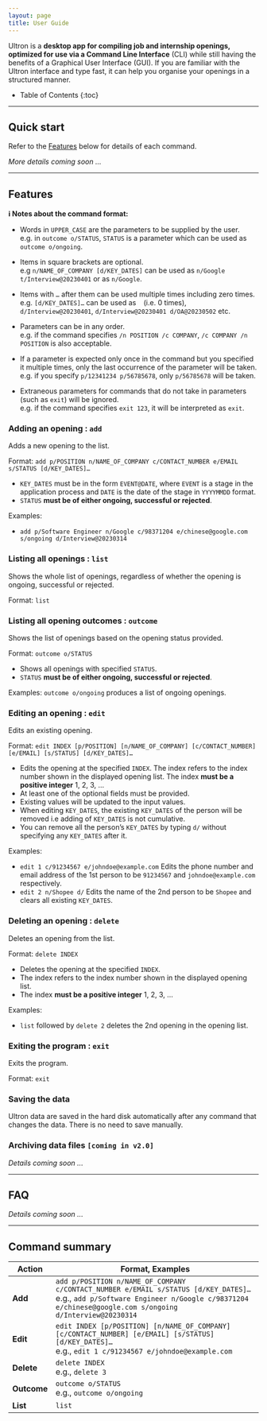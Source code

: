 ```yaml
---
layout: page
title: User Guide
---
```


Ultron is a **desktop app for compiling job and internship openings, optimized for use via a Command Line Interface** (CLI) while still having the benefits of a Graphical User Interface (GUI). If you are familiar with the Ultron interface and type fast, it can help you organise your openings in a structured manner.

* Table of Contents
  {:toc}

--------------------------------------------------------------------------------------------------------------------

## Quick start

Refer to the [Features](#features) below for details of each command.

_More details coming soon ..._


--------------------------------------------------------------------------------------------------------------------

## Features

<div markdown="block" class="alert alert-info">

**:information_source: Notes about the command format:**<br>

* Words in `UPPER_CASE` are the parameters to be supplied by the user.<br>
  e.g. in `outcome o/STATUS`, `STATUS` is a parameter which can be used as `outcome o/ongoing`.

* Items in square brackets are optional.<br>
  e.g `n/NAME_OF_COMPANY [d/KEY_DATES]` can be used as `n/Google t/Interview@20230401` or as `n/Google`.

* Items with `…`​ after them can be used multiple times including zero times.<br>
  e.g. `[d/KEY_DATES]…​` can be used as ` ` (i.e. 0 times), `d/Interview@20230401`, `d/Interview@20230401 d/OA@20230502` etc.

* Parameters can be in any order.<br>
  e.g. if the command specifies `/n POSITION /c COMPANY`, `/c COMPANY /n POSITION` is also acceptable.

* If a parameter is expected only once in the command but you specified it multiple times, only the last occurrence of the parameter will be taken.<br>
  e.g. if you specify `p/12341234 p/56785678`, only `p/56785678` will be taken.

* Extraneous parameters for commands that do not take in parameters (such as `exit`) will be ignored.<br>
  e.g. if the command specifies `exit 123`, it will be interpreted as `exit`.

</div>

### Adding an opening : `add`

Adds a new opening to the list.

Format: `add p/POSITION n/NAME_OF_COMPANY c/CONTACT_NUMBER e/EMAIL s/STATUS [d/KEY_DATES]…​`

* `KEY_DATES` must be in the form `EVENT@DATE`, where `EVENT` is a stage in the application process and `DATE` is the date of the stage in `YYYYMMDD` format.
* `STATUS` **must be of either ongoing, successful or rejected**.

Examples:
* `add p/Software Engineer n/Google c/98371204 e/chinese@google.com s/ongoing d/Interview@20230314`

### Listing all openings : `list`

Shows the whole list of openings, regardless of whether the opening is ongoing, successful or rejected.

Format: `list`

### Listing all opening outcomes : `outcome`

Shows the list of openings based on the opening status provided.

Format: `outcome o/STATUS`

* Shows all openings with specified `STATUS`.
* `STATUS` **must be of either ongoing, successful or rejected**.

Examples:
`outcome o/ongoing` produces a list of ongoing openings.

### Editing an opening : `edit`

Edits an existing opening.

Format: `edit INDEX [p/POSITION] [n/NAME_OF_COMPANY] [c/CONTACT_NUMBER] [e/EMAIL] [s/STATUS] [d/KEY_DATES]…​`

* Edits the opening at the specified `INDEX`. The index refers to the index number shown in the displayed opening list. The index **must be a positive integer** 1, 2, 3, …​
* At least one of the optional fields must be provided.
* Existing values will be updated to the input values.
* When editing `KEY_DATES`, the existing `KEY_DATES` of the person will be removed i.e adding of `KEY_DATES` is not cumulative.
* You can remove all the person’s `KEY_DATES` by typing `d/` without
  specifying any `KEY_DATES` after it.

Examples:
*  `edit 1 c/91234567 e/johndoe@example.com` Edits the phone number and email address of the 1st person to be `91234567` and `johndoe@example.com` respectively.
*  `edit 2 n/Shopee d/` Edits the name of the 2nd person to be `Shopee` and clears all existing `KEY_DATES`.

### Deleting an opening : `delete`

Deletes an opening from the list.

Format: `delete INDEX`

* Deletes the opening at the specified `INDEX`.
* The index refers to the index number shown in the displayed opening list.
* The index **must be a positive integer** 1, 2, 3, …​

Examples:
* `list` followed by `delete 2` deletes the 2nd opening in the opening list.

### Exiting the program : `exit`

Exits the program.

Format: `exit`

### Saving the data

Ultron data are saved in the hard disk automatically after any command that changes the data. There is no need to save manually.

### Archiving data files `[coming in v2.0]`

_Details coming soon ..._

--------------------------------------------------------------------------------------------------------------------

## FAQ

_Details coming soon ..._

--------------------------------------------------------------------------------------------------------------------

## Command summary

Action | Format, Examples
--------|------------------
**Add** | `add p/POSITION n/NAME_OF_COMPANY c/CONTACT_NUMBER e/EMAIL s/STATUS [d/KEY_DATES]…​` <br> e.g., `add p/Software Engineer n/Google c/98371204 e/chinese@google.com s/ongoing d/Interview@20230314`
**Edit** | `edit INDEX [p/POSITION] [n/NAME_OF_COMPANY] [c/CONTACT_NUMBER] [e/EMAIL] [s/STATUS] [d/KEY_DATES]…​` <br> e.g., `edit 1 c/91234567 e/johndoe@example.com`
**Delete** | `delete INDEX`<br> e.g., `delete 3`
**Outcome** | `outcome o/STATUS`<br> e.g., `outcome o/ongoing`
**List** | `list`
